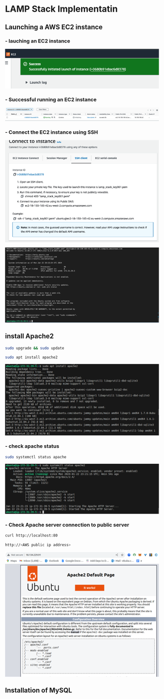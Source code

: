# LAMP Stack Implementatin

## Launching a AWS EC2 instance 

### - lauching an EC2 instance

![EC2 successful screenshot](images/LAMP_successful_launch.png)


### - Successful running an EC2 instance

![EC2 instance running screenshot](images/LAMP_EC2_instance_screenshot.png)


### - Connect the EC2 instance using SSH

![connect to instance page screenshot](images/LAMP_connect_to_instance_Page.png)

![connect to instance screenshot](images/lamp_connect_to_instance.png)

## install Apache2
```Bash
sudo upgrade && sudo update
```
```Bash
sudo apt install apache2 
```
![apache2 installation screenshot](images/lamp_Apache2_installation.png)

### - check apache status

```Bash
sudo systemctl status apache
```
![apache status screenshot](images/Lamp_Apache_status.png)

### - Check Apache server connection to public server

```Bash
curl http://localhost:80
```

```Bash
http://<AWS public ip address>
```
![Apache working screenshot](images/lamp_Apache_network_working.png)

## Installation of MySQL

